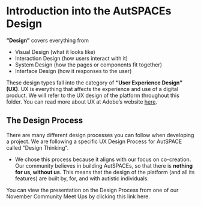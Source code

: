 # Introduction into the AutSPACEs Design

**“Design”** covers everything from 
- Visual Design (what it looks like)
- Interaction Design (how users interact with it)
- System Design (how the pages or components fit together)
- Interface Design (how it responses to the user)

These design types fall into the category of **“User Experience Design” (UX)**. UX is everything that affects the experience and use of a digital product. We will refer to the UX design of the platform throughout this folder. 
You can read more about UX at Adobe’s website [here](https://xd.adobe.com/ideas/career-tips/what-is-ux-design/).  


## The Design Process 
There are many different design processes you can follow when developing a project. We are following a specific UX Design Process for AutSPACE called "Design Thinking". 
- We chose this process because it aligns with our focus on co-creation. Our community believes in building AutSPACEs, so that there is __nothing for us, without us__. This means that the design of the platform (and all its features) are built by, for, and with autistic individuals. 

You can view the presentation on the Design Process from one of our November Community Meet Ups by clicking this link here.






